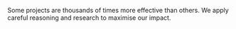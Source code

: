Some projects are thousands of times more effective than others. We apply careful reasoning and research to maximise our impact.
